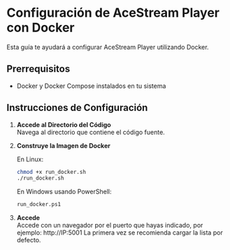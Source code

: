 # Configuración de AceStream Player con Docker

Esta guía te ayudará a configurar AceStream Player utilizando Docker.

## Prerrequisitos

- Docker y Docker Compose instalados en tu sistema

## Instrucciones de Configuración

1. **Accede al Directorio del Código**  
   Navega al directorio que contiene el código fuente. 

2. **Construye la Imagen de Docker**
   
   En Linux:
   ```bash
   chmod +x run_docker.sh
   ./run_docker.sh
   ```
   
   En Windows usando PowerShell:
   ```bash
   run_docker.ps1
   ```
   
4. **Accede**  
   Accede con un navegador por el puerto que hayas indicado, por ejemplo: http://IP:5001
   La primera vez se recomienda cargar la lista por defecto. 


